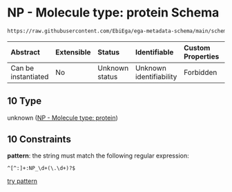 # NP - Molecule type: protein Schema

```txt
https://raw.githubusercontent.com/EbiEga/ega-metadata-schema/main/schemas/EGA.common-definitions.json#/definitions/curieRefseqPattern/oneOf/10
```



| Abstract            | Extensible | Status         | Identifiable            | Custom Properties | Additional Properties | Access Restrictions | Defined In                                                                                           |
| :------------------ | :--------- | :------------- | :---------------------- | :---------------- | :-------------------- | :------------------ | :--------------------------------------------------------------------------------------------------- |
| Can be instantiated | No         | Unknown status | Unknown identifiability | Forbidden         | Allowed               | none                | [EGA.common-definitions.json\*](../../../schemas/EGA.common-definitions.json "open original schema") |

## 10 Type

unknown ([NP - Molecule type: protein](ega-12-definitions-refseq-accessions-data1098-curie-pattern-oneof-np---molecule-type-protein.md))

## 10 Constraints

**pattern**: the string must match the following regular expression:&#x20;

```regexp
^[^:]+:NP_\d+(\.\d+)?$
```

[try pattern](https://regexr.com/?expression=%5E%5B%5E%3A%5D%2B%3ANP_%5Cd%2B\(%5C.%5Cd%2B\)%3F%24 "try regular expression with regexr.com")
